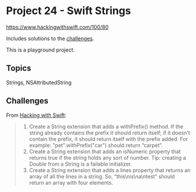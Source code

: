 # Project 24 - Swift Strings

https://www.hackingwithswift.com/100/80

Includes solutions to the [challenges](https://www.hackingwithswift.com/read/24/5/wrap-up).

This is a playground project.

## Topics

Strings, NSAttributedString

## Challenges

From [Hacking with Swift](https://www.hackingwithswift.com/read/24/5/wrap-up):
>1. Create a String extension that adds a withPrefix() method. If the string already contains the prefix it should return itself; if it doesn’t contain the prefix, it should return itself with the prefix added. For example: "pet".withPrefix("car") should return “carpet”.
>2. Create a String extension that adds an isNumeric property that returns true if the string holds any sort of number. Tip: creating a Double from a String is a failable initializer.
>3. Create a String extension that adds a lines property that returns an array of all the lines in a string. So, “this\nis\na\ntest” should return an array with four elements.
